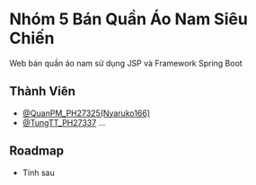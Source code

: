 # Nhóm 5 Bán Quần Áo Nam Siêu Chiến

Web bán quần áo nam sử dụng JSP và Framework Spring Boot


## Thành Viên

- [@QuanPM_PH27325(Nyaruko166)](https://github.com/Nyaruko166)
- [@TungTT_PH27337](https://github.com/tungttph27337)
...

## Roadmap

- Tính sau
